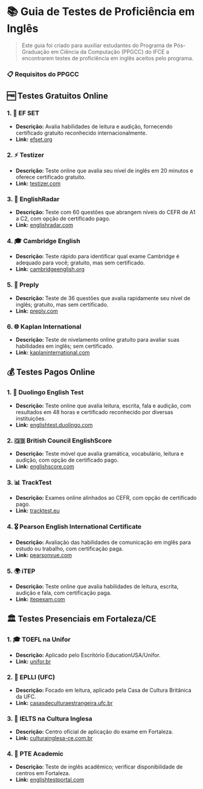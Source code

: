 # 📚 Guia de Testes de Proficiência em Inglês

> Este guia foi criado para auxiliar estudantes do Programa de Pós-Graduação em Ciência da Computação (PPGCC) do IFCE a encontrarem testes de proficiência em inglês aceitos pelo programa.

### 📋 Requisitos do PPGCC
<!-- - Nível mínimo exigido: B1 (intermediário) no quadro comum europeu
- Prazo para apresentação: conforme regulamento vigente do programa (falta obter a info ainda) -->

## 🆓 Testes Gratuitos Online

### 1. 🌟 EF SET
- **Descrição:** Avalia habilidades de leitura e audição, fornecendo certificado gratuito reconhecido internacionalmente.
- **Link:** [efset.org](https://www.efset.org/)

### 2. ⚡ Testizer
- **Descrição:** Teste online que avalia seu nível de inglês em 20 minutos e oferece certificado gratuito.
- **Link:** [testizer.com](https://testizer.com/tests/english-proficiency-test-online/)

### 3. 🎯 EnglishRadar
- **Descrição:** Teste com 60 questões que abrangem níveis do CEFR de A1 a C2, com opção de certificado pago.
- **Link:** [englishradar.com](https://www.englishradar.com/english-test/)

### 4. 🎓 Cambridge English
- **Descrição:** Teste rápido para identificar qual exame Cambridge é adequado para você; gratuito, mas sem certificado.
- **Link:** [cambridgeenglish.org](https://www.cambridgeenglish.org/test-your-english/)

### 5. 📱 Preply
- **Descrição:** Teste de 36 questões que avalia rapidamente seu nível de inglês; gratuito, mas sem certificado.
- **Link:** [preply.com](https://preply.com/en/language-tests/english)

### 6. 🌐 Kaplan International
- **Descrição:** Teste de nivelamento online gratuito para avaliar suas habilidades em inglês; sem certificado.
- **Link:** [kaplaninternational.com](https://www.kaplaninternational.com/free-english-test-online)

## 💰 Testes Pagos Online

### 1. 🦉 Duolingo English Test
- **Descrição:** Teste online que avalia leitura, escrita, fala e audição, com resultados em 48 horas e certificado reconhecido por diversas instituições.
- **Link:** [englishtest.duolingo.com](https://englishtest.duolingo.com/)

### 2. 🇬🇧 British Council EnglishScore
- **Descrição:** Teste móvel que avalia gramática, vocabulário, leitura e audição, com opção de certificado pago.
- **Link:** [englishscore.com](https://www.englishscore.com/)

### 3. 📊 TrackTest
- **Descrição:** Exames online alinhados ao CEFR, com opção de certificado pago.
- **Link:** [tracktest.eu](https://tracktest.eu/)

### 4. 🎖️ Pearson English International Certificate
- **Descrição:** Avaliação das habilidades de comunicação em inglês para estudo ou trabalho, com certificação paga.
- **Link:** [pearsonvue.com](https://www.pearsonvue.com/us/en/peic.html)

### 5. 🌍 iTEP
- **Descrição:** Teste online que avalia habilidades de leitura, escrita, audição e fala, com certificação paga.
- **Link:** [itepexam.com](https://www.itepexam.com/)

## 🏛️ Testes Presenciais em Fortaleza/CE

### 1. 🎓 TOEFL na Unifor
- **Descrição:** Aplicado pelo Escritório EducationUSA/Unifor.
- **Link:** [unifor.br](https://unifor.br/-/escritorio-educationusaunifor-oferece-aplicacao-de-exames-de-proficiencia-em-idiomas-e-divulga-proximas-datas-dos-testes)

### 2. 📖 EPLLI (UFC)
- **Descrição:** Focado em leitura, aplicado pela Casa de Cultura Britânica da UFC.
- **Link:** [casasdeculturaestrangeira.ufc.br](https://casasdeculturaestrangeira.ufc.br/pt/casa-de-cultura-britanica/exame-de-proficiencia-em-lingua-inglesa-eplli/)

### 3. 🌟 IELTS na Cultura Inglesa
- **Descrição:** Centro oficial de aplicação do exame em Fortaleza.
- **Link:** [culturainglesa-ce.com.br](https://culturainglesa-ce.com.br/)

### 4. 🎯 PTE Academic
- **Descrição:** Teste de inglês acadêmico; verificar disponibilidade de centros em Fortaleza.
- **Link:** [englishtestportal.com](https://englishtestportal.com/pte/brazil/ceara/fortaleza)